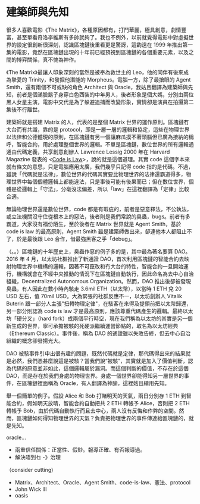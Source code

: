 # 建築師與先知

很多人喜歡電影《The Matrix》，各種原因都有，打鬥華麗，極具創意，劇情豐富，甚至單看奇洛李維斯有多帥就夠了。我也不例外，以前就覺得電影中對虛擬世界的設定很創新很深刻，認識區塊鏈後重看更是驚訝，這齣遠在 1999 年推出第一集的電影，竟然在區塊鏈出現的十年前已經預視到區塊鏈的各個重要元素，以及之間的博弈關係，真不愧為神作。

《The Matrix》最讓人印象深刻的當然是被奉為救世主的 Leo，他的同伴有後來成為摯愛的 Trinity，和發掘他潛能的 Morpheus。電腦一方，除了最搶眼的 Agent Smith，還有兩個不可或缺的角色 Architect 與 Oracle，我姑且翻譯為建築師與先知，前者是個滿臉鬍子身穿白色西裝的中年男人，後者形象是個大媽，分別由兩位黑人女星主演，電影中交代是為了躲避追捕而改變形象，實情卻是演員在拍攝第二集後不行離世。

建築師就是搭建 Matrix 的人，代表的是整個 Matrix 世界的運作原則。區塊鏈冇大台而有共識，靠的是 protocol，即是一層一層的邏輯和協定，這些在物理世界以法律和公德體現的原則，在區塊鏈有另一個讓麻瓜摸不著頭腦但已廣為接納的稱呼，智能合約，用於處理整個世界的邏輯。不單是區塊鏈，數位世界的所有邏輯通通由代碼定義，共享創意創辦人 Lawrence Lessig 2000 年在 Harvard Magazine 發表的 &lt;[Code is Law](https://harvardmagazine.com/2000/01/code-is-law-html)&gt;，說的就是這個道理。其實 code 這個字本來就有條文的意思，只是電腦應用太廣，我們幾乎只記得 code 指的是代碼。不過，雖說「代碼就是法律」，數位世界的代碼其實要比物理世界的法律還霸道得多，物理世界中每個個體邏輯上都能違法，只是事後可能有後果而已；但在數位世界，個體是從邏輯上「守法」，分毫沒法偏差，所以「law」在這裡翻譯為「定律」比較合適。

無論物理世界還是數位世界，code 都是有瑕疵的，前者是惡意釋法，不公執法，或立法機關沒守住從根本上的惡法，後者則是我們常說的臭蟲，bugs。前者有多霸道，大家沒有福份陌生，至於後者在 Matrix 世界就是 Agent Smith，基於 code is law 的最高原則，Agent Smith 雖是建築師做出來，卻連他本人都阻止不了，於是最後跟 Leo 合作，借最強黑客之手「debug」。

（。。）區塊鏈的十年歷史上，臭蟲作惡的例子多的是，其中最為著名要算 DAO。2016 年 4 月，以太坊社群推出了新通證 DAO，首次利用區塊鏈的智能合約去映射物理世界中機構的邏輯，因著不可竄改和冇大台的特性，智能合約一旦開始運行，機構就會在不經中央推動的情況下在區塊鏈自動執行，因此命名為去中心自治組織，Decentralized Autonomous Organization。然而，DAO 推出後卻被發現臭蟲，有人因此在數小時內駭走 3.6mil ETH（以太幣），以當時 1 ETH 兌 20 USD 左右，值 70mil USD。大為緊張的社群反應不一，以太坊創辦人 Vitalik Buterin 跟一部分人主張"扭轉物理定律"，在駭客在來得及提領前把以太幣歸還，另一部分則認為 code is law 才是最高原則，應該尊重代碼產生的邏輯。最終以太坊「硬分叉」（hard fork）成兩個平行時空，現在我們稱為以太坊的其實是另一個新生成的世界，寧可承擔被駭的死硬派繼續運營節點的，取名為以太坊經典（Ethereum Classic）。事件後，稱為 DAO 的通證雖以失敗告終，但去中心自治組織的概念卻發揚光大。

DAO 被駭事件引申出很有趣的問題，既然代碼就是定律，那代碼得出來的結果就是必然，我們憑甚麼說這是被駭？當我們說“被駭”，其實就是加入了價值判斷，認為代碼的原意並非如此，這個邏輯屬於漏洞。而這個判斷的價值，不存在於這個 DAO，而是存在於我們身處的物理世界。身處一個世界卻能得知另一層世界的事件，在區塊鏈裡面稱為 Oracle，有人翻譯為神諭，這裡姑且續用先知。

舉一個簡單的例子。假設 Alice 和 Bob 打賭明天的天氣，兩日分別存 1 ETH 到智能合約，假如明天放晴，智能合約自動把共 2 ETH 轉帳予 Alice，否則把 2 ETH 轉帳予 Bob，由於代碼自動執行而且去中心，兩人沒有反悔和作弊的空間。然而，區塊鏈如何得知物理世界的天氣？負責把物理世界的事件傳達給區塊鏈的，就是先知。



oracle...



* 兩重信任關係：正當性、假鈔。報導正確、有否報導過。
* 解決唔到乜 -》治理

（consider cutting\)

* Matrix、Architect、Oracle、Agent Smith、code-is-law、憲法、protocol
* John Wick III
* oasis

